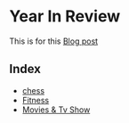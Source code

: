 # Year In Review

This is for this [Blog post](https://blog.mzfr.me/posts/year-in-review-2020/)

## Index

- [chess](chess/)
- [Fitness](fit/)
- [Movies & Tv Show](trakt/)
